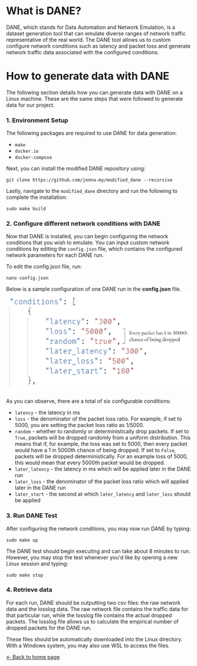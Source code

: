 # What is DANE?
DANE, which stands for Data Automation and Network Emulation, is a dataset generation tool that can emulate diverse ranges of network traffic representative of the real world. The DANE tool allows us to custom configure network conditions such as latency and packet loss and generate network traffic data associated with the configured conditions.

# How to generate data with DANE
The following section details how you can generate data with DANE on a Linux machine. These are the same steps that were followed to generate data for our project.
### 1. Environment Setup
The following packages are required to use DANE for data generation:
* `make`
* `docker.io`
* `docker-compose`  

Next, you can install the modified DANE repository using:  
```
git clone https://github.com/jenna-my/modified_dane --recursive
```

Lastly, navigate to the `modified_dane` directory and run the following to complete the installation:
```
sudo make build
```
### 2. Configure different network conditions with DANE
Now that DANE is installed, you can begin configuring the network conditions that you wish to emulate. You can input custom network conditions by editing the `config.json` file, which contains the configured network parameters for each DANE run.

To edit the config.json file, run:
```
nano config.json
```

Below is a sample configuration of one DANE run in the **config.json** file.
<img src="config.PNG" alt="config.json" width="600"/>

As you can observe, there are a total of six configurable conditions:
* `latency` - the latency in ms
* `loss` - the denominator of the packet loss ratio. For example, if set to 5000, you are setting the packet loss ratio as 1/5000.
* `random` - whether to randomly or deterministically drop packets. If set to `True`, packets will be dropped randomly from a uniform distribution. This means that if, for example, the loss was set to 5000, then every packet would have a 1 in 5000th chance of being dropped. If set to `False`, packets will be dropped deterministically. For an example loss of 5000, this would mean that every 5000th packet would be dropped.
* `later_latency` - the latency in ms which will be applied later in the DANE run
* `later_loss` - the denominator of the packet loss ratio which will applied later in the DANE run
* `later_start` - the second at which `later_latency` and `later_loss` should be applied

### 3. Run DANE Test
After configuring the network conditions, you may now run DANE by typing:
```
sudo make up
```
The DANE test should begin executing and can take about 8 minutes to run. However, you may stop the test whenever you'd like by opening a new Linux session and typing:
```
sudo make stop
```

### 4. Retrieve data
For each run, DANE should be outputting two csv files: the raw network data and the losslog data. The raw network file contains the traffic data for that particular run, while the losslog file contains the actual dropped packets. The losslog file allows us to calculate the empirical number of dropped packets for the DANE run.

These files should be automatically downloaded into the Linux directory. With a Windows system, you may also use WSL to access the files.


[<- Back to home page](index.md)
